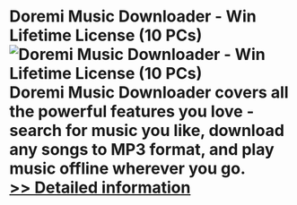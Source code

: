 # Doremi Music Downloader - Win Lifetime License (10 PCs)<br />![Doremi Music Downloader - Win Lifetime License (10 PCs)](https://mycommerce.akamaized.net/api/pimages/P301003082/BIG/301003082.PNG)<br />Doremi Music Downloader covers all the powerful features you love - search for music you like, download any songs to MP3 format, and play music offline wherever you go.<br />[>> Detailed information](https://secure.shareit.com/shareit/product.html?productid=301003082&affiliateid=200057808)